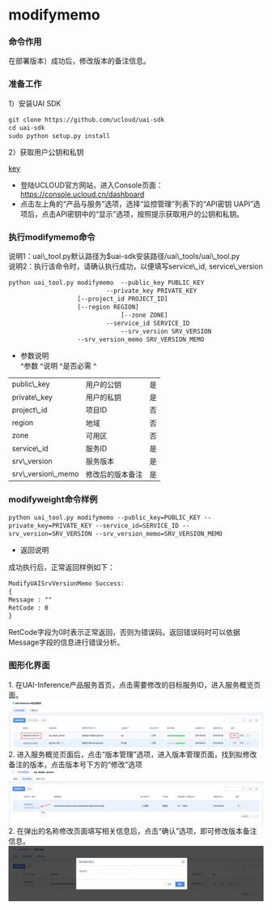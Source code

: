 # modifymemo

### 命令作用

在部署版本[](/ai/uai-inference/use/oplist/deploydocker)）成功后，修改版本的备注信息。  

### 准备工作

1）安装UAI SDK

    git clone https://github.com/ucloud/uai-sdk
    cd uai-sdk
    sudo python setup.py install

2）获取用户公钥和私钥

[key](/ai/uai-inference/base/key)

  - 登陆UCLOUD官方网站，进入Console页面：<https://console.ucloud.cn/dashboard>
  - 点击左上角的“产品与服务”选项，选择“监控管理”列表下的“API密钥
    UAPI”选项后，点击API密钥中的“显示”选项，按照提示获取用户的公钥和私钥。

### 执行modifymemo命令

说明1：uai\\\_tool.py默认路径为$uai-sdk安装路径/uai\\\_tools/uai\\\_tool.py  
说明2：执行该命令时，请确认[](/ai/uai-inference/use/oplist/deploydocker)执行成功，以便填写service\\\_id,
service\\\_version  

    python uai_tool.py modifymemo  --public_key PUBLIC_KEY
                               --private_key PRIVATE_KEY
                       [--project_id PROJECT_ID]
                       [--region REGION]
                                   [--zone ZONE]
                               --service_id SERVICE_ID
                                   --srv_version SRV_VERSION
                       --srv_version_memo SRV_VERSION_MEMO

  - 参数说明  
    ^参数 ^说明 ^是否必需 ^

|                        |          |   |
| ---------------------- | -------- | - |
| public\\\_key          | 用户的公钥    | 是 |
| private\\\_key         | 用户的私钥    | 是 |
| project\\\_id          | 项目ID     | 否 |
| region                 | 地域       | 否 |
| zone                   | 可用区      | 否 |
| service\\\_id          | 服务ID     | 是 |
| srv\\\_version         | 服务版本     | 是 |
| srv\\\_version\\\_memo | 修改后的版本备注 | 是 |

### modifyweight命令样例

    python uai_tool.py modifymemo --public_key=PUBLIC_KEY --private_key=PRIVATE_KEY --service_id=SERVICE_ID --srv_version=SRV_VERSION --srv_version_memo=SRV_VERSION_MEMO

  - 返回说明

成功执行后，正常返回样例如下：

    ModifyUAISrvVersionMemo Success:
    {
    Message : ""
    RetCode : 0
    }

RetCode字段为0时表示正常返回，否则为错误码。返回错误码时可以依据Message字段的信息进行错误分析。

### 图形化界面

1\. 在UAI-Inference产品服务首页，点击需要修改的目标服务ID，进入服务概览页面。  
![](/images/use/oplist/modifymemo/modifymemo0.png)  
2\. 进入服务概览页面后，点击“版本管理”选项，进入版本管理页面，找到拟修改备注的版本，点击版本号下方的“修改”选项  
![](/images/use/oplist/modifymemo/modifymemo1.png)  
2\. 在弹出的名称修改页面填写相关信息后，点击“确认”选项，即可修改版本备注信息。  
![](/images/use/oplist/modifymemo/modifymemo2.png)
